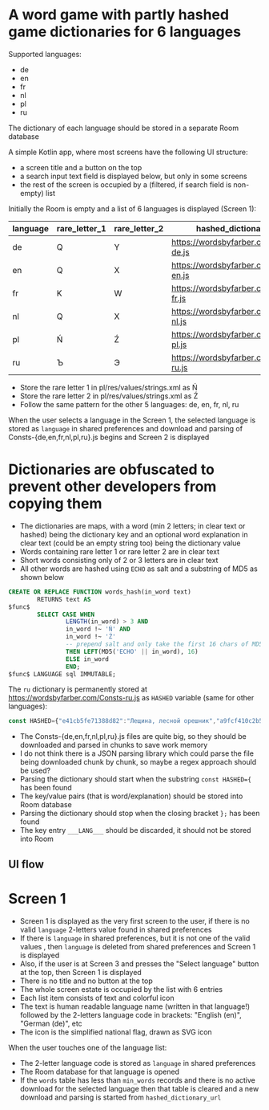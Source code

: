 # A word game with partly hashed game dictionaries for 6 languages

Supported languages:

- de
- en
- fr
- nl
- pl
- ru

The dictionary of each language should be stored in a separate Room database

A simple Kotlin app, where most screens have the following UI structure:

- a screen title and a button on the top
- a search input text field is displayed below, but only in some screens
- the rest of the screen is occupied by a (filtered, if search field is non-empty) list

Initially the Room is empty and a list of 6 languages is displayed (Screen 1):

| language | rare_letter_1 | rare_letter_2 | hashed_dictionary_url                  | min_words |
| -------- | ------------- | ------------- | -------------------------------------- | --------- |
| de       | Q             | Y             | https://wordsbyfarber.com/Consts-de.js | 180_000   |
| en       | Q             | X             | https://wordsbyfarber.com/Consts-en.js | 270_000   |
| fr       | K             | W             | https://wordsbyfarber.com/Consts-fr.js | 370_000   |
| nl       | Q             | X             | https://wordsbyfarber.com/Consts-nl.js | 130_000   |
| pl       | Ń             | Ź             | https://wordsbyfarber.com/Consts-pl.js | 3_000_000 |
| ru       | Ъ             | Э             | https://wordsbyfarber.com/Consts-ru.js | 120_000   |

- Store the rare letter 1 in pl/res/values/strings.xml as <string name="rare_letter_1">Ń</string>
- Store the rare letter 2 in pl/res/values/strings.xml as <string name="rare_letter_2">Ź</string>
- Follow the same pattern for the other 5 languages: de, en, fr, nl, ru

When the user selects a language in the Screen 1, the selected language is stored as `language` in shared preferences and download and parsing of Consts-{de,en,fr,nl,pl,ru}.js begins and Screen 2 is displayed

# Dictionaries are obfuscated to prevent other developers from copying them

- The dictionaries are maps, with a word (min 2 letters; in clear text or hashed) being the dictionary key and an optional word explanation in clear text (could be an empty string too) being the dictionary value
- Words containing rare letter 1 or rare letter 2 are in clear text
- Short words consisting only of 2 or 3 letters are in clear text
- All other words are hashed using `ECHO` as salt and a substring of MD5 as shown below

```sql
CREATE OR REPLACE FUNCTION words_hash(in_word text)
        RETURNS text AS
$func$
        SELECT CASE WHEN
                LENGTH(in_word) > 3 AND
                in_word !~ 'Ń' AND
                in_word !~ 'Ź'
                -- prepend salt and only take the first 16 chars of MD5
                THEN LEFT(MD5('ECHO' || in_word), 16)
                ELSE in_word
                END;
$func$ LANGUAGE sql IMMUTABLE;
```

The `ru` dictionary is permanently stored at https://wordsbyfarber.com/Consts-ru.js as `HASHED` variable (same for other languages):

```javascript
const HASHED={"e41cb5fe71388d82":"Лещина, лесной орешник","a9fcf410c2b5d832":"","9875fce1352a0c6b":"Растение семейства миртовые","5f90b2bcd00059ba":"","d59e22f04156cd76":"","70e159c45a494e2a":"Разновидность домашней одежды","fa219f71cb145b14":"","07b57c456007538f":"Изготовление основы ткани","ИНЪЕКЦИРОВАТЬ":"","81a0de947f06765a":"","3095c690d9786f37":"","e3251210636b413a":"Плоды лаврового дерева", ...... ,"77475d3632716519":"","cab1ab6c407e900b":"","___LANG___":"ru"};
```

- The Consts-{de,en,fr,nl,pl,ru}.js files are quite big, so they should be downloaded and parsed in chunks to save work memory
- I do not think there is a JSON parsing library which could parse the file being downloaded chunk by chunk, so maybe a regex approach should be used?
- Parsing the dictionary should start when the substring `const HASHED={` has been found
- The key/value pairs (that is word/explanation) should be stored into Room database
- Parsing the dictionary should stop when the closing bracket `};` has been found
- The key entry `___LANG___` should be discarded, it should not be stored into Room

## UI flow

# Screen 1

- Screen 1 is displayed as the very first screen to the user, if there is no valid `language` 2-letters value found in shared preferences
- If there is `language` in shared preferences, but it is not one of the valid values , then `language` is deleted from shared preferences and Screen 1 is displayed
- Also, if the user is at Screen 3 and presses the "Select language" button at the top, then Screen 1 is displayed
- There is no title and no button at the top
- The whole screen estate is occupied by the list with 6 entries
- Each list item consists of text and colorful icon
- The text is human readable language name (written in that language!) followed by the 2-letters language code in brackets: "English (en)", "German (de)", etc
- The icon is the simplified national flag, drawn as SVG icon

When the user touches one of the language list:

- The 2-letter language code is stored as `language` in shared preferences
- The Room database for that language is opened
- If the `words` table has less than `min_words` records and there is no active download for the selected language then that table is cleared and a new download and parsing is started from `hashed_dictionary_url`
